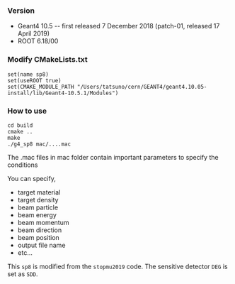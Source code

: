 ### Version

- Geant4 10.5
-- first released 7 December 2018 (patch-01, released 17 April 2019)
- ROOT 6.18/00


### Modify CMakeLists.txt
```
set(name sp8)
set(useROOT true)
set(CMAKE_MODULE_PATH "/Users/tatsuno/cern/GEANT4/geant4.10.05-install/lib/Geant4-10.5.1/Modules")
```
### How to use
```
cd build
cmake ..
make
./g4_sp8 mac/....mac
```
The .mac files in mac folder contain important parameters to specify the conditions

You can specify,
- target material
- target density
- beam particle
- beam energy
- beam momentum
- beam direction
- beam position
- output file name
- etc...

This `sp8` is modified from the `stopmu2019` code.
The sensitive detector `DEG` is set as `SDD`.
